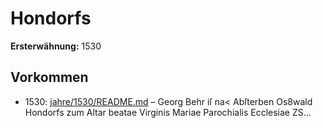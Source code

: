 # Hondorfs

**Ersterwähnung:** 1530

## Vorkommen
- 1530: [jahre/1530/README.md](../jahre/1530/README.md) – Georg Behr iſ na< Abſterben Os8wald Hondorfs
zum Altar beatae Virginis Mariae Parochialis Ecclesiae
ZS...
